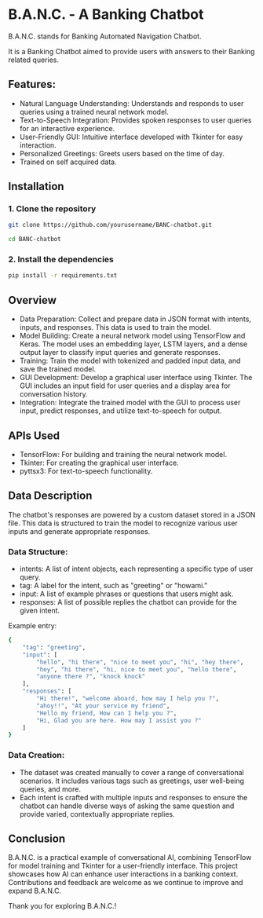 
# B.A.N.C. - A Banking Chatbot

B.A.N.C. stands for Banking Automated Navigation Chatbot.

It is a Banking Chatbot aimed to provide users with answers to their Banking related queries.


## Features:

- Natural Language Understanding: Understands and responds to user queries using a trained neural network model.
- Text-to-Speech Integration: Provides spoken responses to user queries for an interactive experience.
- User-Friendly GUI: Intuitive interface developed with Tkinter for easy interaction.
- Personalized Greetings: Greets users based on the time of day.
- Trained on self acquired data.
## Installation

### 1. Clone the repository

```bash
git clone https://github.com/yourusername/BANC-chatbot.git
```
```bash
cd BANC-chatbot
```
### 2. Install the dependencies
```bash
pip install -r requirements.txt
```
## Overview

- Data Preparation: Collect and prepare data in JSON format with intents, inputs, and responses. This data is used to train the model.
- Model Building: Create a neural network model using TensorFlow and Keras. The model uses an embedding layer, LSTM layers, and a dense output layer to classify input queries and generate responses.
- Training: Train the model with tokenized and padded input data, and save the trained model.
- GUI Development: Develop a graphical user interface using Tkinter. The GUI includes an input field for user queries and a display area for conversation history.
- Integration: Integrate the trained model with the GUI to process user input, predict responses, and utilize text-to-speech for output.
## APIs Used

- TensorFlow: For building and training the neural network model.
- Tkinter: For creating the graphical user interface.
- pyttsx3: For text-to-speech functionality.

## Data Description

The chatbot's responses are powered by a custom dataset stored in a JSON file. This data is structured to train the model to recognize various user inputs and generate appropriate responses.

### Data Structure:

- intents: A list of intent objects, each representing a specific type of user query.
- tag: A label for the intent, such as "greeting" or "howami."
- input: A list of example phrases or questions that users might ask.
- responses: A list of possible replies the chatbot can provide for the given intent.

Example entry:

```bash
{
    "tag": "greeting",
    "input": [
        "hello", "hi there", "nice to meet you", "hi", "hey there", 
        "hey", "hi there", "hi, nice to meet you", "hello there", 
        "anyone there ?", "knock knock"
    ],
    "responses": [
        "Hi there!", "welcome aboard, how may I help you ?", 
        "ahoy!!", "At your service my friend", 
        "Hello my friend, How can I help you ?", 
        "Hi, Glad you are here. How may I assist you ?"
    ]
}

```

### Data Creation:

- The dataset was created manually to cover a range of conversational scenarios. It includes various tags such as greetings, user well-being queries, and more.
- Each intent is crafted with multiple inputs and responses to ensure the chatbot can handle diverse ways of asking the same question and provide varied, contextually appropriate replies.
## Conclusion

B.A.N.C. is a practical example of conversational AI, combining TensorFlow for model training and Tkinter for a user-friendly interface. This project showcases how AI can enhance user interactions in a banking context. Contributions and feedback are welcome as we continue to improve and expand B.A.N.C.

Thank you for exploring B.A.N.C.!
